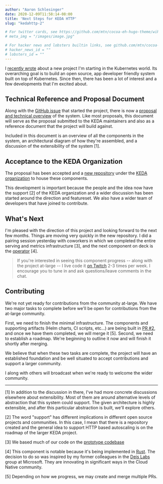 ```yaml
---
author: "Aaron Schlesinger"
date: 2020-12-09T11:58:14-08:00
title: 'Next Steps for KEDA HTTP'
slug: "kedahttp-2"

# For twitter cards, see https://github.com/mtn/cocoa-eh-hugo-theme/wiki/Twitter-cards
# meta_img = "/images/image.jpg"

# For hacker news and lobsters builtin links, see github.com/mtn/cocoa-eh-hugo-theme/wiki/Social-Links
# hacker_news_id = ""
# lobsters_id = ""
---
```


I [recently wrote](./2020-11-23-kedahttp.md) about a new project I'm starting in the Kubernetes world. Its overarching goal is to build an open source, app developer friendly system built on top of Kubernetes. Since then, there has been a lot of interest and a few developments that I'm excited about.

## Technical Reference and Proposal Document

Along with the [GitHub issue](https://github.com/kedacore/keda/issues/538) that started the project, there is now a [proposal and technical overview](https://hackmd.io/@arschles/kedahttp) of the system. Like most proposals, this document will serve as the proposal submitted to the KEDA maintainers and also as a reference document that the project will build against.

Included in this document is an overview of all the components in the system, an architectural diagram of how they're assembled, and a discussion of the extensibility of the system [1].

## Acceptance to the KEDA Organization

The proposal has been accepted and a [new repository](https://github.com/kedacore/http-add-on) under the [KEDA organization](https://github.com/kedacore) to house these components.

This development is important because the people and the idea now have the support [2] of the KEDA organization and a wider discussion has been started around the direction and featureset. We also have a wider team of developers that have joined to contribute.

## What's Next

I'm pleased with the direction of this project and looking forward to the next few months. Things are moving very quickly in the new repository. I did a pairing session yesterday with coworkers in which we completed the entire serving and metrics infrastructure [3], and the next component on deck is the [operator](https://hackmd.io/@arschles/kedahttp#Operator) [4].

>If you're interested in seeing this component progress -- along with the project at-large -- I live code it [on Twitch](https://twitch.tv/arschles) 2-3 times per week. I encourage you to tune in and ask questions/leave comments in the chat.

## Contributing

We're not yet ready for contributions from the community at-large. We have two major tasks to complete before we'll be open for contributions from the at-large community.

First, we need to finish the minimal infrastructure. The components and supporting artifacts (Helm charts, CI scripts, etc...) are being built in [PR #2](https://github.com/kedacore/http-add-on/pull/2), and once we have them completed, we will merge it [5]. Second, we need to establish a roadmap. We're beginning to outline it now and will finish it shortly after merging.

We believe that when these two tasks are complete, the project will have an established foundation and be well situated to accept contributions and support a larger community.

I along with others will broadcast when we're ready to welcome the wider community.

---
[1] In addition to the discussion in there, I've had more concrete discussions elsewhere about extensibility. Most of them are around alternative levels of abstraction that this system could support. The given architecture is highly extensible, and after this particular abstraction is built, we'll explore others.

[2] The word "support" has different implications in different open source projects and communities. In this case, I mean that there is a repository created and the general idea to support HTTP based autoscaling is on the roadmap of the larger KEDA project.

[3] We based much of our code on the [prototype codebase](https://github.com/osscda/kedahttp)

[4] This component is notable because it's being implemented in [Rust](https://rust-lang.org). The decision to do so was inspired by my former colleagues in the [Deis Labs](https://deislabs.io) group at Microsoft. They are innovating in significant ways in the Cloud Native community.

[5] Depending on how we progress, we may create and merge multiple PRs.
